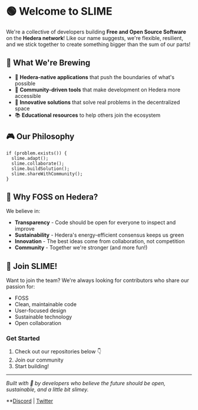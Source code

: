 # 🟢 Welcome to SLIME

We're a collective of developers building **Free and Open Source Software** on the **Hedera network**! Like our name suggests, we're flexible, resilient, and we stick together to create something bigger than the sum of our parts!

## 🧪 What We're Brewing

- 🔗 **Hedera-native applications** that push the boundaries of what's possible
- 🌱 **Community-driven tools** that make development on Hedera more accessible 
- 🎯 **Innovative solutions** that solve real problems in the decentralized space
- 📚 **Educational resources** to help others join the ecosystem

## 🎮 Our Philosophy

```
if (problem.exists()) {
  slime.adapt();
  slime.collaborate();
  slime.buildSolution();
  slime.shareWithCommunity();
}
```

## 🌟 Why FOSS on Hedera?

We believe in:
- **Transparency** - Code should be open for everyone to inspect and improve
- **Sustainability** - Hedera's energy-efficient consensus keeps us green
- **Innovation** - The best ideas come from collaboration, not competition
- **Community** - Together we're stronger (and more fun!)

## 🤝 Join SLIME!

Want to join the team? We're always looking for contributors who share our passion for:
- FOSS 
- Clean, maintainable code
- User-focused design
- Sustainable technology
- Open collaboration

### Get Started
1. Check out our repositories below 👇
2. Join our community
4. Start building!

---

*Built with 💚 by developers who believe the future should be open, sustainable, and a little bit slimey.*

**[Discord](https://discord.gg/mXZtZzc7pb) | [Twitter](https://x.com/builtbyslime)

